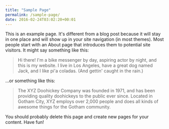 ```yaml
---
title: "Sample Page"
permalink: /sample-page/
date: 2016-02-24T03:02:20+00:01
---
```


This is an example page. It's different from a blog post because it will stay in one place and will show up in your site navigation (in most themes). Most people start with an About page that introduces them to potential site visitors. It might say something like this:

> Hi there! I'm a bike messenger by day, aspiring actor by night, and this is my website. I live in Los Angeles, have a great dog named Jack, and I like pi'a coladas. (And gettin' caught in the rain.)

...or something like this:

> The XYZ Doohickey Company was founded in 1971, and has been providing quality doohickeys to the public ever since. Located in Gotham City, XYZ employs over 2,000 people and does all kinds of awesome things for the Gotham community.

You should probably delete this page and create new pages for your content. Have fun!

